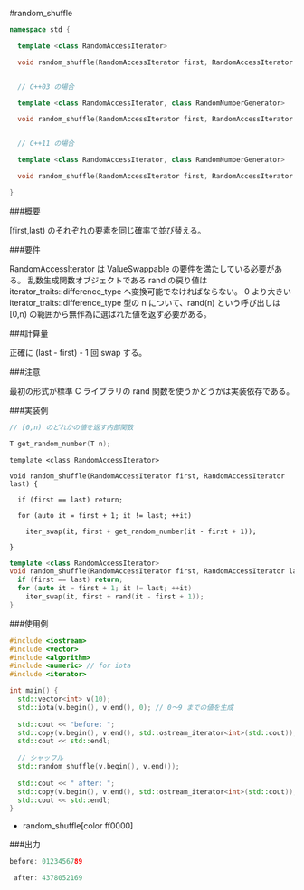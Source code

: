 #random_shuffle

```cpp
namespace std {

  template <class RandomAccessIterator>

  void random_shuffle(RandomAccessIterator first, RandomAccessIterator last);


  // C++03 の場合

  template <class RandomAccessIterator, class RandomNumberGenerator>

  void random_shuffle(RandomAccessIterator first, RandomAccessIterator last, RandomNumberGenerator& rand);


  // C++11 の場合

  template <class RandomAccessIterator, class RandomNumberGenerator>

  void random_shuffle(RandomAccessIterator first, RandomAccessIterator last, RandomNumberGenerator&& rand);

}
```

###概要

[first,last) のそれぞれの要素を同じ確率で並び替える。

###要件

RandomAccessIterator は ValueSwappable の要件を満たしている必要がある。
乱数生成関数オブジェクトである rand の戻り値は iterator_traits<RandomAccessIterator>::difference_type へ変換可能でなければならない。
0 より大きい iterator_traits<RandomAccessIterator>::difference_type 型の n について、rand(n) という呼び出しは [0,n) の範囲から無作為に選ばれた値を返す必要がある。

###計算量

正確に (last - first) - 1 回 swap する。

###注意

最初の形式が標準 C ライブラリの rand 関数を使うかどうかは実装依存である。

###実装例


```cpp
// [0,n) のどれかの値を返す内部関数

T get_random_number(T n);
```

`template <class RandomAccessIterator>`

`void random_shuffle(RandomAccessIterator first, RandomAccessIterator last) {`

`  if (first == last) return;`

`  for (auto it = first + 1; it != last; ++it)`

`    iter_swap(it, first + get_random_number(it - first + 1));`

`}`



```cpp
template <class RandomAccessIterator>
void random_shuffle(RandomAccessIterator first, RandomAccessIterator last, RandomNumberGenerator&& rand) {
  if (first == last) return;
  for (auto it = first + 1; it != last; ++it)
    iter_swap(it, first + rand(it - first + 1));
}
```

###使用例



```cpp
#include <iostream>
#include <vector>
#include <algorithm>
#include <numeric> // for iota
#include <iterator>

int main() {
  std::vector<int> v(10);
  std::iota(v.begin(), v.end(), 0); // 0～9 までの値を生成
 
  std::cout << "before: ";
  std::copy(v.begin(), v.end(), std::ostream_iterator<int>(std::cout));
  std::cout << std::endl;
 
  // シャッフル
  std::random_shuffle(v.begin(), v.end());
 
  std::cout << " after: ";
  std::copy(v.begin(), v.end(), std::ostream_iterator<int>(std::cout));
  std::cout << std::endl;
}
```
* random_shuffle[color ff0000]

###出力


```cpp
before: 0123456789

 after: 4378052169
```
